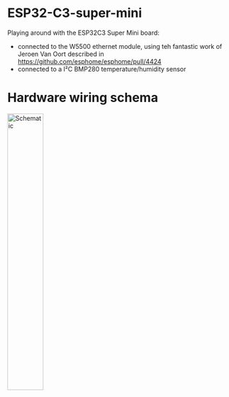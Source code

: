 # ESP32-C3-super-mini
Playing around with the ESP32C3 Super Mini board:
- connected to the W5500 ethernet module, using teh fantastic work of Jeroen Van Oort described in https://github.com/esphome/esphome/pull/4424
- connected to a I²C BMP280 temperature/humidity sensor

# Hardware wiring schema
<img src="/../main/pictures/esp32c3-super-mini-w5500-bmp280.png" width="40%" alt= "Schematic" height="40%">
